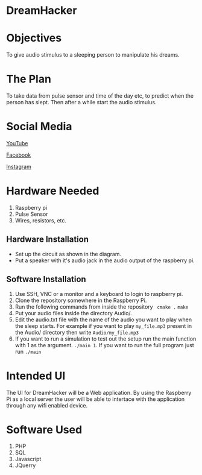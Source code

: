 # DreamHacker

# Objectives
To give audio stimulus to a sleeping person to manipulate his dreams.

# The Plan
To take data from pulse sensor and time of the day etc, to predict when the person has slept.
Then after a while start the audio stimulus.


# Social Media

[YouTube](https://www.youtube.com/channel/UCoZ31rXYGIltQAecAKzutBQ)

[Facebook](https://www.facebook.com/Dream-Hacker-103619898510175)

[Instagram](https://www.instagram.com/proj_dreamhacker/)

# Hardware Needed
1. Raspberry pi
1. Pulse Sensor
1. Wires, resistors, etc.

## Hardware Installation
 - Set up the circuit as shown in the diagram.
 - Put a speaker with it's audio jack in the audio output of the raspberry pi.

## Software Installation 
1. Use SSH, VNC or a monitor and a keyboard to login to raspberry pi.
2. Clone the repository somewhere in the Raspberry Pi.
3. Run the following commands from inside the repository 
` cmake .` 
 `make`
4. Put your audio files inside the directory Audio/.
5. Edit the audio.txt file with the name of the audio you want to play when the sleep starts. For example if you want to play `my_file.mp3` present in the Audio/ directory then write `Audio/my_file.mp3`
7. If you want to run a simulation to test out the setup run the main function with 1 as the argument. `./main 1`. If you want to run the full program just run `./main`

# Intended UI
The UI for DreamHacker will be a Web application. By using the Raspberry Pi as a local server the user will be able to intertace with the application through any wifi enabled device.  

# Software Used 
1. PHP
1. SQL
1. Javascript
1. JQuerry


